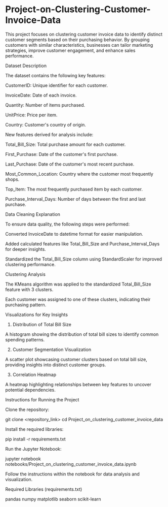 # Project-on-Clustering-Customer-Invoice-Data
This project focuses on clustering customer invoice data to identify distinct customer segments based on their purchasing behavior. By grouping customers with similar characteristics, businesses can tailor marketing strategies, improve customer engagement, and enhance sales performance.


Dataset Description

The dataset contains the following key features:

CustomerID: Unique identifier for each customer.

InvoiceDate: Date of each invoice.

Quantity: Number of items purchased.

UnitPrice: Price per item.

Country: Customer's country of origin.

New features derived for analysis include:

Total_Bill_Size: Total purchase amount for each customer.

First_Purchase: Date of the customer's first purchase.

Last_Purchase: Date of the customer's most recent purchase.

Most_Common_Location: Country where the customer most frequently shops.

Top_Item: The most frequently purchased item by each customer.

Purchase_Interval_Days: Number of days between the first and last purchase.

Data Cleaning Explanation

To ensure data quality, the following steps were performed:

Converted InvoiceDate to datetime format for easier manipulation.

Added calculated features like Total_Bill_Size and Purchase_Interval_Days for deeper insights.

Standardized the Total_Bill_Size column using StandardScaler for improved clustering performance.

Clustering Analysis

The KMeans algorithm was applied to the standardized Total_Bill_Size feature with 3 clusters.

Each customer was assigned to one of these clusters, indicating their purchasing pattern.

Visualizations for Key Insights

1. Distribution of Total Bill Size

A histogram showing the distribution of total bill sizes to identify common spending patterns.

2. Customer Segmentation Visualization

A scatter plot showcasing customer clusters based on total bill size, providing insights into distinct customer groups.

3. Correlation Heatmap

A heatmap highlighting relationships between key features to uncover potential dependencies.

Instructions for Running the Project

Clone the repository:

git clone <repository_link>
cd Project_on_clustering_customer_invoice_data

Install the required libraries:

pip install -r requirements.txt

Run the Jupyter Notebook:

jupyter notebook notebooks/Project_on_clustering_customer_invoice_data.ipynb

Follow the instructions within the notebook for data analysis and visualization.

Required Libraries (requirements.txt)

pandas
numpy
matplotlib
seaborn
scikit-learn

